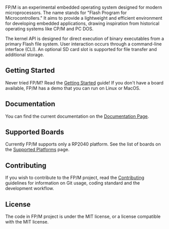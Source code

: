 FP/M is an experimental embedded operating system designed for modern microprocessors.
The name stands for "Flash Program for Microcontrollers."
It aims to provide a lightweight and efficient environment for developing embedded applications,
drawing inspiration from historical operating systems like CP/M and PC DOS.

The kernel API is designed for direct execution of binary executables from a primary Flash file system.
User interaction occurs through a command-line interface (CLI).
An optional SD card slot is supported for file transfer and additional storage.

## Getting Started
Never tried FP/M? Read the [Getting Started](docs/Getting-Started.md) guide!
If you don't have a board available, FP/M has a demo that you can run on Linux or MacOS.

## Documentation
You can find the current documentation on the [Documentation Page](docs/Documentation.md).

## Supported Boards
Currently FP/M supports only a RP2040 platform. See the list of boards on the [Supported Platforms](docs/Supported-Platforms.md) page.

## Contributing
If you wish to contribute to the FP/M project, read the [Contributing](docs/Contributing.md) guidelines for information on Git usage, coding standard and the development workflow.

## License
The code in FP/M project is under the MIT license, or a license compatible with the MIT license.
